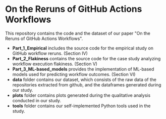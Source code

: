 # On the Reruns of GitHub Actions Workflows

This repository contains the code and the dataset of our paper "On the Reruns of GitHub Actions Workflows".

- **Part_1_Empirical** includes the source code for the empirical study on GitHub workflow reruns. (Section IV)
- **Part_2_Flakiness** contains the source code for the case study analyzing workflow execution flakiness. (Section V)
- **Part_3_ML-based_models** provides the implementation of ML-based models used for predicting workflow outcomes. (Section VI)
- **data** folder contains our dataset, which consists of the raw data of the repositories extracted from github, and the dataframes generated during our study.
- **plots** folder contains plots generated during the qualitative analysis conducted in our study.
- **tools** folder contains our self-implemented Python tools used in the study.
